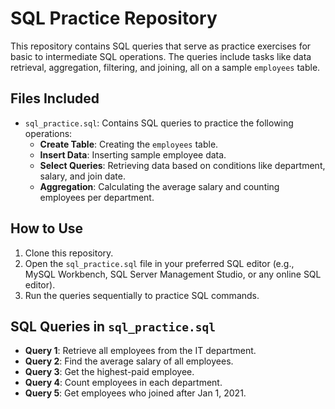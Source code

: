 # SQL Practice Repository

This repository contains SQL queries that serve as practice exercises for basic to intermediate SQL operations. The queries include tasks like data retrieval, aggregation, filtering, and joining, all on a sample `employees` table.

## Files Included

- `sql_practice.sql`: Contains SQL queries to practice the following operations:
  - **Create Table**: Creating the `employees` table.
  - **Insert Data**: Inserting sample employee data.
  - **Select Queries**: Retrieving data based on conditions like department, salary, and join date.
  - **Aggregation**: Calculating the average salary and counting employees per department.
  
## How to Use
1. Clone this repository.
2. Open the `sql_practice.sql` file in your preferred SQL editor (e.g., MySQL Workbench, SQL Server Management Studio, or any online SQL editor).
3. Run the queries sequentially to practice SQL commands.

## SQL Queries in `sql_practice.sql`

- **Query 1**: Retrieve all employees from the IT department.
- **Query 2**: Find the average salary of all employees.
- **Query 3**: Get the highest-paid employee.
- **Query 4**: Count employees in each department.
- **Query 5**: Get employees who joined after Jan 1, 2021.